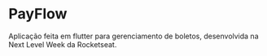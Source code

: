 # PayFlow

Aplicação feita em flutter para gerenciamento de boletos, desenvolvida na Next Level Week da Rocketseat.
